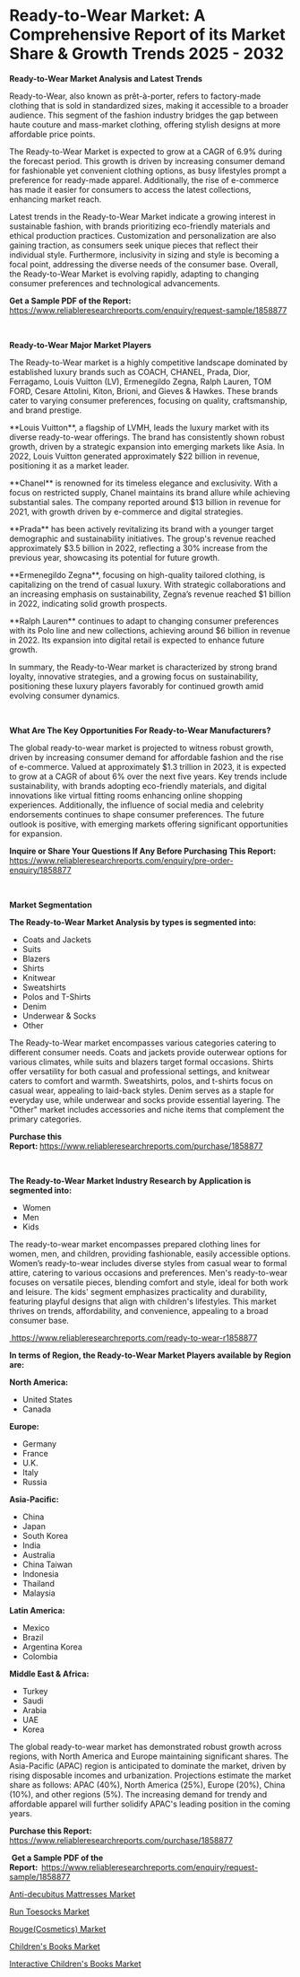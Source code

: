 <p><h1>Ready-to-Wear Market: A Comprehensive Report of its Market Share & Growth Trends 2025 - 2032</h1></p><p><strong>Ready-to-Wear Market Analysis and Latest Trends</strong></p>
<p><p>Ready-to-Wear, also known as prêt-à-porter, refers to factory-made clothing that is sold in standardized sizes, making it accessible to a broader audience. This segment of the fashion industry bridges the gap between haute couture and mass-market clothing, offering stylish designs at more affordable price points.</p><p>The Ready-to-Wear Market is expected to grow at a CAGR of 6.9% during the forecast period. This growth is driven by increasing consumer demand for fashionable yet convenient clothing options, as busy lifestyles prompt a preference for ready-made apparel. Additionally, the rise of e-commerce has made it easier for consumers to access the latest collections, enhancing market reach.</p><p>Latest trends in the Ready-to-Wear Market indicate a growing interest in sustainable fashion, with brands prioritizing eco-friendly materials and ethical production practices. Customization and personalization are also gaining traction, as consumers seek unique pieces that reflect their individual style. Furthermore, inclusivity in sizing and style is becoming a focal point, addressing the diverse needs of the consumer base. Overall, the Ready-to-Wear Market is evolving rapidly, adapting to changing consumer preferences and technological advancements.</p></p>
<p><strong>Get a Sample PDF of the Report:&nbsp;</strong> <a href="https://www.reliableresearchreports.com/enquiry/request-sample/1858877?utm_campaign=48&utm_medium=2&utm_source=Github&utm_content=ia&utm_term=10022025&utm_id=ready-to-wear">https://www.reliableresearchreports.com/enquiry/request-sample/1858877</a></p>
<p>&nbsp;</p>
<p><strong>Ready-to-Wear Major Market Players</strong></p>
<p><p>The Ready-to-Wear market is a highly competitive landscape dominated by established luxury brands such as COACH, CHANEL, Prada, Dior, Ferragamo, Louis Vuitton (LV), Ermenegildo Zegna, Ralph Lauren, TOM FORD, Cesare Attolini, Kiton, Brioni, and Gieves & Hawkes. These brands cater to varying consumer preferences, focusing on quality, craftsmanship, and brand prestige.</p><p>**Louis Vuitton**, a flagship of LVMH, leads the luxury market with its diverse ready-to-wear offerings. The brand has consistently shown robust growth, driven by a strategic expansion into emerging markets like Asia. In 2022, Louis Vuitton generated approximately $22 billion in revenue, positioning it as a market leader.</p><p>**Chanel** is renowned for its timeless elegance and exclusivity. With a focus on restricted supply, Chanel maintains its brand allure while achieving substantial sales. The company reported around $13 billion in revenue for 2021, with growth driven by e-commerce and digital strategies.</p><p>**Prada** has been actively revitalizing its brand with a younger target demographic and sustainability initiatives. The group's revenue reached approximately $3.5 billion in 2022, reflecting a 30% increase from the previous year, showcasing its potential for future growth.</p><p>**Ermenegildo Zegna**, focusing on high-quality tailored clothing, is capitalizing on the trend of casual luxury. With strategic collaborations and an increasing emphasis on sustainability, Zegna’s revenue reached $1 billion in 2022, indicating solid growth prospects.</p><p>**Ralph Lauren** continues to adapt to changing consumer preferences with its Polo line and new collections, achieving around $6 billion in revenue in 2022. Its expansion into digital retail is expected to enhance future growth.</p><p>In summary, the Ready-to-Wear market is characterized by strong brand loyalty, innovative strategies, and a growing focus on sustainability, positioning these luxury players favorably for continued growth amid evolving consumer dynamics.</p></p>
<p>&nbsp;</p>
<p><strong>What Are The Key Opportunities For Ready-to-Wear Manufacturers?</strong></p>
<p><p>The global ready-to-wear market is projected to witness robust growth, driven by increasing consumer demand for affordable fashion and the rise of e-commerce. Valued at approximately $1.3 trillion in 2023, it is expected to grow at a CAGR of about 6% over the next five years. Key trends include sustainability, with brands adopting eco-friendly materials, and digital innovations like virtual fitting rooms enhancing online shopping experiences. Additionally, the influence of social media and celebrity endorsements continues to shape consumer preferences. The future outlook is positive, with emerging markets offering significant opportunities for expansion.</p></p>
<p><strong>Inquire or Share Your Questions If Any Before Purchasing This Report:</strong> <a href="https://www.reliableresearchreports.com/enquiry/pre-order-enquiry/1858877?utm_campaign=48&utm_medium=2&utm_source=Github&utm_content=ia&utm_term=10022025&utm_id=ready-to-wear">https://www.reliableresearchreports.com/enquiry/pre-order-enquiry/1858877</a></p>
<p>&nbsp;</p>
<p><strong>Market Segmentation</strong></p>
<p><strong>The Ready-to-Wear Market Analysis by types is segmented into:</strong></p>
<p><ul><li>Coats and Jackets</li><li>Suits</li><li>Blazers</li><li>Shirts</li><li>Knitwear</li><li>Sweatshirts</li><li>Polos and T-Shirts</li><li>Denim</li><li>Underwear & Socks</li><li>Other</li></ul></p>
<p><p>The Ready-to-Wear market encompasses various categories catering to different consumer needs. Coats and jackets provide outerwear options for various climates, while suits and blazers target formal occasions. Shirts offer versatility for both casual and professional settings, and knitwear caters to comfort and warmth. Sweatshirts, polos, and t-shirts focus on casual wear, appealing to laid-back styles. Denim serves as a staple for everyday use, while underwear and socks provide essential layering. The "Other" market includes accessories and niche items that complement the primary categories.</p></p>
<p><strong>Purchase this Report:&nbsp;</strong><a href="https://www.reliableresearchreports.com/purchase/1858877?utm_campaign=48&utm_medium=2&utm_source=Github&utm_content=ia&utm_term=10022025&utm_id=ready-to-wear">https://www.reliableresearchreports.com/purchase/1858877</a></p>
<p>&nbsp;</p>
<p><strong>The Ready-to-Wear Market Industry Research by Application is segmented into:</strong></p>
<p><ul><li>Women</li><li>Men</li><li>Kids</li></ul></p>
<p><p>The ready-to-wear market encompasses prepared clothing lines for women, men, and children, providing fashionable, easily accessible options. Women’s ready-to-wear includes diverse styles from casual wear to formal attire, catering to various occasions and preferences. Men's ready-to-wear focuses on versatile pieces, blending comfort and style, ideal for both work and leisure. The kids' segment emphasizes practicality and durability, featuring playful designs that align with children's lifestyles. This market thrives on trends, affordability, and convenience, appealing to a broad consumer base.</p></p>
<p><a href="https://www.reliableresearchreports.com/ready-to-wear-r1858877?utm_campaign=48&utm_medium=2&utm_source=Github&utm_content=ia&utm_term=10022025&utm_id=ready-to-wear">&nbsp;https://www.reliableresearchreports.com/ready-to-wear-r1858877</a></p>
<p><strong>In terms of Region, the Ready-to-Wear Market Players available by Region are:</strong></p>
<p>
    <p> <strong> North America: </strong>
        <ul>
            <li>United States</li>
            <li>Canada</li>
        </ul>
        </p> 
    <p> <strong> Europe: </strong>
        <ul>
            <li>Germany</li>
            <li>France</li>
            <li>U.K.</li>
            <li>Italy</li>
            <li>Russia</li>
        </ul>
        </p> 
    <p> <strong> Asia-Pacific: </strong>
        <ul>
            <li>China</li>
            <li>Japan</li>
            <li>South Korea</li>
            <li>India</li>
            <li>Australia</li>
            <li>China Taiwan</li>
            <li>Indonesia</li>
            <li>Thailand</li>
            <li>Malaysia</li>
        </ul>
        </p> 
    <p> <strong> Latin America: </strong>
        <ul>
            <li>Mexico</li>
            <li>Brazil</li>
            <li>Argentina Korea</li>
            <li>Colombia</li>
        </ul>
        </p> 
    <p> <strong> Middle East & Africa: </strong>
        <ul>
            <li>Turkey</li>
            <li>Saudi</li>
            <li>Arabia</li>
            <li>UAE</li>
            <li>Korea</li>
        </ul>
    </p>
    </p>
<p><p>The global ready-to-wear market has demonstrated robust growth across regions, with North America and Europe maintaining significant shares. The Asia-Pacific (APAC) region is anticipated to dominate the market, driven by rising disposable incomes and urbanization. Projections estimate the market share as follows: APAC (40%), North America (25%), Europe (20%), China (10%), and other regions (5%). The increasing demand for trendy and affordable apparel will further solidify APAC's leading position in the coming years.</p></p>
<p><strong>Purchase this Report: </strong><a href="https://www.reliableresearchreports.com/purchase/1858877?utm_campaign=48&utm_medium=2&utm_source=Github&utm_content=ia&utm_term=10022025&utm_id=ready-to-wear">https://www.reliableresearchreports.com/purchase/1858877</a></p>
<p>&nbsp;<strong>Get a Sample PDF of the Report:&nbsp;&nbsp;</strong><a href="https://www.reliableresearchreports.com/enquiry/request-sample/1858877?utm_campaign=48&utm_medium=2&utm_source=Github&utm_content=ia&utm_term=10022025&utm_id=ready-to-wear">https://www.reliableresearchreports.com/enquiry/request-sample/1858877</a></p>
<p><strong></strong></p>
<p><p><a href="https://github.com/kaloyhboosh/Market-Research-Report-List-1/blob/main/anti-decubitus-mattresses-market.md?utm_campaign=48&utm_medium=2&utm_source=Github&utm_content=ia&utm_term=10022025&utm_id=ready-to-wear">Anti-decubitus Mattresses Market</a></p><p><a href="https://github.com/xalatieusope/Market-Research-Report-List-1/blob/main/run-toesocks-market.md?utm_campaign=48&utm_medium=2&utm_source=Github&utm_content=ia&utm_term=10022025&utm_id=ready-to-wear">Run Toesocks Market</a></p><p><a href="https://github.com/lefiobakali/Market-Research-Report-List-1/blob/main/rougecosmetics-market.md?utm_campaign=48&utm_medium=2&utm_source=Github&utm_content=ia&utm_term=10022025&utm_id=ready-to-wear">Rouge(Cosmetics) Market</a></p><p><a href="https://github.com/stickkinkel/Market-Research-Report-List-1/blob/main/childrens-books-market.md?utm_campaign=48&utm_medium=2&utm_source=Github&utm_content=ia&utm_term=10022025&utm_id=ready-to-wear">Children's Books Market</a></p><p><a href="https://github.com/mqhayigurbaj/Market-Research-Report-List-1/blob/main/interactive-childrens-books-market.md?utm_campaign=48&utm_medium=2&utm_source=Github&utm_content=ia&utm_term=10022025&utm_id=ready-to-wear">Interactive Children's Books Market</a></p></p>